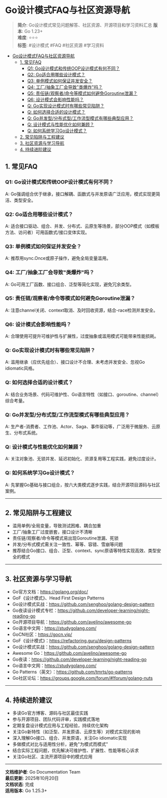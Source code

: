 ﻿# Go设计模式FAQ与社区资源导航

> **简介**: Go设计模式常见问题解答、社区资源、开源项目和学习资料汇总
> **版本**: Go 1.23+  
> **难度**: ⭐⭐⭐  
> **标签**: #设计模式 #FAQ #社区资源 #学习资料

<!-- TOC START -->
- [Go设计模式FAQ与社区资源导航](#go设计模式faq与社区资源导航)
  - [1. 常见FAQ](#1-常见faq)
    - [Q1: Go设计模式和传统OOP设计模式有何不同？](#q1-go设计模式和传统oop设计模式有何不同)
    - [Q2: Go适合用哪些设计模式？](#q2-go适合用哪些设计模式)
    - [Q3: 单例模式如何保证并发安全？](#q3-单例模式如何保证并发安全)
    - [Q4: 工厂/抽象工厂会导致"类爆炸"吗？](#q4-工厂抽象工厂会导致类爆炸吗)
    - [Q5: 责任链/观察者/命令等模式如何避免Goroutine泄漏？](#q5-责任链观察者命令等模式如何避免goroutine泄漏)
    - [Q6: 设计模式会影响性能吗？](#q6-设计模式会影响性能吗)
    - [Q: Go实现设计模式时有哪些常见陷阱？](#q-go实现设计模式时有哪些常见陷阱)
    - [Q: 如何选择合适的设计模式？](#q-如何选择合适的设计模式)
    - [Q: Go并发型/分布式型/工作流型模式有哪些典型应用？](#q-go并发型分布式型工作流型模式有哪些典型应用)
    - [Q: 设计模式与性能优化如何兼顾？](#q-设计模式与性能优化如何兼顾)
    - [Q: 如何系统学习Go设计模式？](#q-如何系统学习go设计模式)
  - [2. 常见陷阱与工程建议](#2-常见陷阱与工程建议)
  - [3. 社区资源与学习导航](#3-社区资源与学习导航)
  - [4. 持续进阶建议](#4-持续进阶建议)
<!-- TOC END -->

## 1. 常见FAQ

### Q1: Go设计模式和传统OOP设计模式有何不同？

A: Go强调组合优于继承，接口解耦、函数式与并发原语广泛应用，模式实现更简洁、类型安全。

### Q2: Go适合用哪些设计模式？

A: 适合接口驱动、组合、并发、分布式、云原生等场景，部分OOP模式（如模板方法、访问者）可用函数式/接口变体实现。

### Q3: 单例模式如何保证并发安全？

A: 推荐用sync.Once或原子操作，避免全局变量滥用。

### Q4: 工厂/抽象工厂会导致"类爆炸"吗？

A: Go可用工厂函数、接口组合、泛型等简化实现，避免冗余类型。

### Q5: 责任链/观察者/命令等模式如何避免Goroutine泄漏？

A: 注意channel关闭、context取消、及时回收资源，结合-race检测并发安全。

### Q6: 设计模式会影响性能吗？

A: 合理使用可提升可维护性与扩展性，过度抽象或滥用模式可能带来性能损耗。

### Q: Go实现设计模式时有哪些常见陷阱？

A: 滥用继承（应优先组合）、接口设计不合理、未考虑并发安全、忽视Go idiomatic风格。

### Q: 如何选择合适的设计模式？

A: 结合业务场景、代码可维护性、Go语言特性（如接口、goroutine、channel）综合考量。

### Q: Go并发型/分布式型/工作流型模式有哪些典型应用？

A: 生产者-消费者、工作池、Actor、Saga、事件驱动等，广泛用于微服务、云原生、分布式系统。

### Q: 设计模式与性能优化如何兼顾？

A: 关注对象池、无锁并发、延迟初始化、资源复用等工程实践，避免过度设计。

### Q: 如何系统学习Go设计模式？

A: 先掌握Go基础与接口组合，按六大类模式逐步实践，结合开源项目源码与社区案例。

---

## 2. 常见陷阱与工程建议

- 滥用单例/全局变量，导致测试困难、耦合加重
- 工厂/抽象工厂过度嵌套，接口设计不清晰
- 责任链/观察者/命令等模式易出现Goroutine泄漏、死锁
- 并发/分布式模式需关注一致性、幂等、容错、雪崩等问题
- 推荐结合Go接口、组合、泛型、context、sync原语等特性实现高效、类型安全的模式

---

## 3. 社区资源与学习导航

- Go官方文档：<https://golang.org/doc/>
- GoF《设计模式》、Head First Design Patterns
- Go设计模式实战：<https://github.com/senghoo/golang-design-pattern>
- Go夜读设计模式专栏：<https://github.com/developer-learning/night-reading-go>
- Go开源项目导航：<https://github.com/avelino/awesome-go>
- Go语言中文网：<https://studygolang.com/>
- GoCN社区：<https://gocn.vip/>
- GoF《设计模式》：<https://refactoring.guru/design-patterns>
- Go设计模式实战：<https://github.com/senghoo/golang-design-pattern>
- Awesome Go：<https://github.com/avelino/awesome-go>
- Go夜读：<https://github.com/developer-learning/night-reading-go>
- Go语言中文网：<https://studygolang.com/>
- Go Patterns（英文）：<https://github.com/tmrts/go-patterns>
- Go社区论坛：<https://groups.google.com/forum/#!forum/golang-nuts>

---

## 4. 持续进阶建议

- 多读Go官方博客、源码与社区最佳实践
- 参与开源项目、团队代码评审，实践模式落地
- 定期复盘设计模式应用与工程经验，持续优化架构
- 关注Go新特性（如泛型、并发原语、云原生等）对模式实现的影响
- 深入理解Go接口、组合、并发原语，关注Go idiomatic实现
- 多做模式对比与适用性分析，避免"为模式而模式"
- 结合实际工程问题，优先解决可维护性、扩展性、性能等核心诉求
- 关注Go社区、主流开源项目中的模式应用

---

**文档维护者**: Go Documentation Team  
**最后更新**: 2025年10月20日  
**文档状态**: 完成  
**适用版本**: Go 1.25.3+
